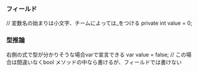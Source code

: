 ### フィールド
// 変数名の始まりは小文字、チームによっては_をつける
private int value = 0;

### 型推論
右側の式で型が分かりそうな場合varで宣言できる
var value = false; // この場合は間違いなくbool
メソッドの中なら書けるが、フィールドでは書けない

